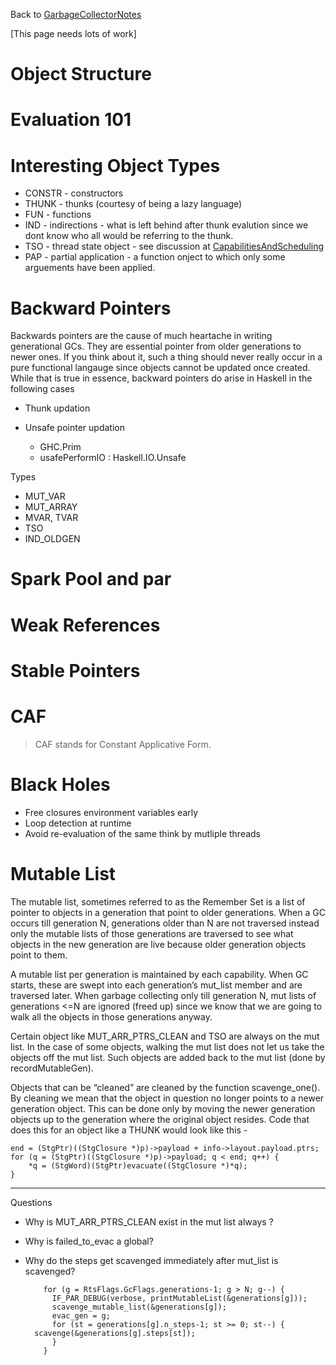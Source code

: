 
Back to [GarbageCollectorNotes](garbage-collector-notes)


\[This page needs lots of work\]

# Object Structure

# Evaluation 101

# Interesting Object Types

- CONSTR - constructors
- THUNK - thunks (courtesy of being a lazy language)
- FUN - functions
- IND - indirections - what is left behind after thunk evalution since we dont know who all would be referring to the thunk. 
- TSO - thread state object - see discussion at [CapabilitiesAndScheduling](capabilities-and-scheduling)
- PAP - partial application - a function onject to which only some arguements have been applied.

# Backward Pointers


Backwards pointers are the cause of much heartache in writing generational GCs. They are essential pointer from older generations to newer ones. If you think about it, such a thing should never really occur in a pure functional langauge since objects cannot be updated once created. While that is true in essence, backward pointers do arise in Haskell in the following cases

- Thunk updation
- Unsafe pointer updation 

  - GHC.Prim
  - usafePerformIO : Haskell.IO.Unsafe


Types

- MUT_VAR
- MUT_ARRAY
- MVAR, TVAR
- TSO
- IND_OLDGEN

# Spark Pool and par

# Weak References

# Stable Pointers

# CAF

>
> CAF stands for Constant Applicative Form. 

# Black Holes

- Free closures environment variables early
- Loop detection at runtime
- Avoid re-evaluation of the same think by mutliple threads

# Mutable List


The mutable list, sometimes referred to as the Remember Set is a list of pointer to objects in a generation that point to older generations. When a GC occurs till generation N, generations older than N are not traversed instead only the mutable lists of those generations are traversed to see what objects in the new generation are live because older generation objects point to them. 


A mutable list per generation is maintained by each capability. When GC starts, these are swept into each generation’s mut_list member and are traversed later. When garbage collecting only till generation N, mut lists of generations \<=N are ignored (freed up) since we know that we are going to walk all the objects in those generations anyway. 


Certain object like MUT_ARR_PTRS_CLEAN and TSO are always on the mut list. In the case of some objects, walking the mut list does not let us take the objects off the mut list. Such objects are added back to the mut list (done by recordMutableGen). 


Objects that can be “cleaned” are cleaned by the function scavenge_one(). By cleaning we mean that the object in question no longer points to a newer generation object. This can be done only by moving the newer generation objects up to the generation where the original object resides. Code that does this for an object like a THUNK would look like this - 

```wiki
end = (StgPtr)((StgClosure *)p)->payload + info->layout.payload.ptrs;
for (q = (StgPtr)((StgClosure *)p)->payload; q < end; q++) {
    *q = (StgWord)(StgPtr)evacuate((StgClosure *)*q);
}
```

---


Questions

- Why is MUT_ARR_PTRS_CLEAN exist in the mut list always ?
- Why is failed_to_evac a global?
- Why do the steps get scavenged immediately after mut_list is scavenged?

  ```wiki
      for (g = RtsFlags.GcFlags.generations-1; g > N; g--) {
        IF_PAR_DEBUG(verbose, printMutableList(&generations[g]));
        scavenge_mutable_list(&generations[g]);
        evac_gen = g;
        for (st = generations[g].n_steps-1; st >= 0; st--) {
  	scavenge(&generations[g].steps[st]);
        }
      }
  ```